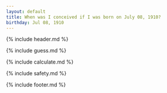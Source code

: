 ```yaml
---
layout: default
title: When was I conceived if I was born on July 08, 1910?
birthday: Jul 08, 1910
---
```


{% include header.md %}

{% include guess.md %}

{% include calculate.md %}

{% include safety.md %}

{% include footer.md %}



